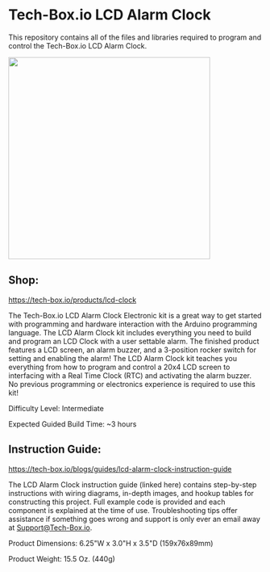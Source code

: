 Tech-Box.io LCD Alarm Clock
===========

This repository contains all of the files and libraries required to program and control the 
Tech-Box.io LCD Alarm Clock.

<img src="https://user-images.githubusercontent.com/87037439/133826563-1a9e64ab-8414-4a2c-87b3-c23689220216.png" width="400" height="400">


## Shop:
https://tech-box.io/products/lcd-clock

The Tech-Box.io LCD Alarm Clock Electronic kit is a great way to get started with programming 
and hardware interaction with the Arduino programming language. The LCD Alarm Clock kit 
includes everything you need to build and program an LCD Clock with a user settable alarm. 
The finished product features a LCD screen, an alarm buzzer, and a 3-position rocker switch 
for setting and enabling the alarm! The LCD Alarm Clock kit teaches you everything from how 
to program and control a 20x4 LCD screen to interfacing with a Real Time Clock (RTC) and 
activating the alarm buzzer. No previous programming or electronics experience is required 
to use this kit!

Difficulty Level: Intermediate

Expected Guided Build Time: ~3 hours

## Instruction Guide:
https://tech-box.io/blogs/guides/lcd-alarm-clock-instruction-guide

The LCD Alarm Clock instruction guide (linked here) contains step-by-step instructions with wiring 
diagrams, in-depth images, and hookup tables for constructing this project. Full example code 
is provided and each component is explained at the time of use. Troubleshooting tips offer 
assistance if something goes wrong and support is only ever an email away at Support@Tech-Box.io.

Product Dimensions: 6.25"W x 3.0"H x 3.5"D (159x76x89mm)

Product Weight: 15.5 Oz. (440g)
